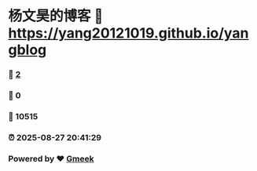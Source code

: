 # 杨文昊的博客 :link: https://yang20121019.github.io/yangblog 
### :page_facing_up: [2](https://yang20121019.github.io/yangblog/tag.html) 
### :speech_balloon: 0 
### :hibiscus: 10515 
### :alarm_clock: 2025-08-27 20:41:29 
### Powered by :heart: [Gmeek](https://github.com/Meekdai/Gmeek)
